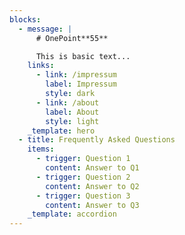 ```yaml
---
blocks:
  - message: |
      # OnePoint**55**

      This is basic text...
    links:
      - link: /impressum
        label: Impressum
        style: dark
      - link: /about
        label: About
        style: light
    _template: hero
  - title: Frequently Asked Questions
    items:
      - trigger: Question 1
        content: Answer to Q1
      - trigger: Question 2
        content: Answer to Q2
      - trigger: Question 3
        content: Answer to Q3
    _template: accordion
---
```


